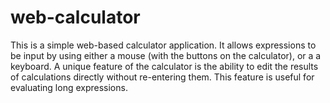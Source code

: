 # web-calculator
This is a simple web-based calculator application. It allows expressions to
be input by using either a mouse (with the buttons on the calculator), or a
a keyboard. A unique feature of the calculator is the ability to edit the
results of calculations directly without re-entering them. This feature is
useful for evaluating long expressions.

